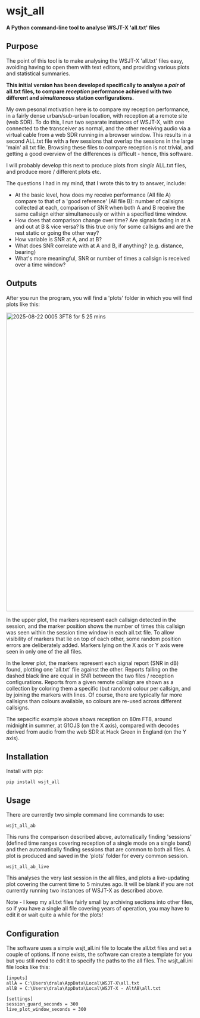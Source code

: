 # wsjt_all
**A Python command-line tool to analyse WSJT-X 'all.txt' files**
## Purpose
The point of this tool is to make analysing the WSJT-X 'all.txt' files easy, avoiding having to open them with text editors, and providing various plots and statistical summaries.

**This initial version has been developed specifically to analyse a *pair* of all.txt files, to compare *reception* performance achieved with two different and *simultaneous* station configurations.** 

My own pesonal motivation here is to compare my reception performance, in a fairly dense urban/sub-urban location, with reception at a remote site (web SDR). To do this, I run two separate instances of WSJT-X, with one connected to the transceiver as normal, and the other receiving audio via a virtual cable from a web SDR running in a browser window. This results in a second ALL.txt file with a few sessions that overlap the sessions in the large 'main' all.txt file. Browsing these files to compare reception is not trivial, and getting a good overview of the differences is difficult - hence, this software.

I will probably develop this next to produce plots from *single* ALL.txt files, and produce more / different plots etc.

The questions I had in my mind, that I wrote this to try to answer, include:
 - At the basic level, how does my receive performance (All file A) compare to that of a 'good reference' (All file B): number of callsigns collected at each, comparison of SNR when both A and B receive the same callsign either simultaneously or within a specified time window.
 - How does that comparison change over time? Are signals fading in at A and out at B & vice versa? Is this true only for some callsigns and are the rest static or going the other way?
 - How variable is SNR at A, and at B?
 - What does SNR correlate with at A and B, if anything? (e.g. distance, bearing)
 - What's more meaningful, SNR or number of times a callsign is received over a time window?

## Outputs
After you run the program, you will find a 'plots' folder in which you will find plots like this:

<img width="600" height="800" alt="2025-08-22 0005 3FT8 for 5 25 mins" src="https://github.com/user-attachments/assets/b1f5d755-6bf1-400c-ac21-23917474c7f1" />

In the upper plot, the markers represent each callsign detected in the session, and the marker position shows the number of times this callsign was seen within the session time window in each all.txt file. To allow visibility of markers that lie on top of each other, some random position errors are deliberately added. Markers lying on the X axis or Y axis were seen in only one of the all files.

In the lower plot, the markers represent each signal report (SNR in dB) found, plotting one 'all.txt' file against the other. Reports falling on the dashed black line are equal in SNR between the two files / reception configurations. Reports from a given remote callsign are shown as a collection by coloring them a specific (but random) colour per callsign, and by joining the markers with lines. Of course, there are typically far more callsigns than colours available, so colours are re-used across different callsigns. 

The sepecific example above shows reception on 80m FT8, around midnight in summer, at G1OJS (on the X axis), compared with decodes derived from audio from the web SDR at Hack Green in England (on the Y axis). 

## Installation
Install with pip:
```
pip install wsjt_all
```

## Usage
There are currently two simple command line commands to use:
```
wsjt_all_ab
```
This runs the comparison described above, automatically finding 'sessions' (defined time ranges covering reception of a single mode on a single band) and then automatically finding sessions that are common to both all files. A plot is produced and saved in the 'plots' folder for every common session.

```
wsjt_all_ab_live
```
This analyses the very last session in the all files, and plots a live-updating plot covering the current time to 5 minutes ago. It will be blank if you are not currently running two instances of WSJT-X as described above.

Note - I keep my all.txt files fairly small by archiving sections into other files, so if you have a single all file covering years of operation, you may have to edit it or wait quite a while for the plots!

## Configuration
The software uses a simple wsjt_all.ini file to locate the all.txt files and set a couple of options. If none exists, the software can create a template for you but you still need to edit it to specify the paths to the all files. The wsjt_all.ini file looks like this:
```
[inputs]
allA = C:\Users\drala\AppData\Local\WSJT-X\all.txt
allB = C:\Users\drala\AppData\Local\WSJT-X - AltAB\all.txt

[settings]
session_guard_seconds = 300
live_plot_window_seconds = 300
```

